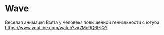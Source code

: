 # Wave
Веселая анимация
Взята у человека повышенной гениальности с ютуба
https://www.youtube.com/watch?v=ZMc9Q6I-IQY
